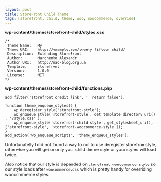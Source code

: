 ```yaml
---
layout: post
title: StoreFront Child Theme
tags: [storefront, child, theme, woo, woocommerce, override]
---
```


**wp-content/themes/storefront-child/styles.css**

    /*
     Theme Name:   My
     Theme URI:    http://example.com/twenty-fifteen-child/
     Description:  Extending StoreFront
     Author:       Marchenko Alexandr
     Author URI:   http://mac-blog.org.ua
     Template:     storefront
     Version:      1.0.0
     License:      MIT
    */

**wp-content/themes/storefront-child/functions.php**

    add_filter('storefront_credit_link', '__return_false');

    function theme_enqueue_styles() {
        wp_deregister_style('storefront-style');
        wp_enqueue_style('storefront-style', get_template_directory_uri() . '/style.css' );
        wp_enqueue_style('storefront-child-style', get_stylesheet_uri(), ['storefront-style', 'storefront-woocommerce-style']);
    }
    add_action('wp_enqueue_scripts', 'theme_enqueue_styles');

Unfortunatelly I did not found a way to not to use deregister storefron style, otherwise you will get or only your child theme style or your styles will load twice.

Also notice that our style is depended on `storefront-woocommerce-style` so our style loads after `woocommerce.css` which is pretty handy for overriding woocommerce styles.
